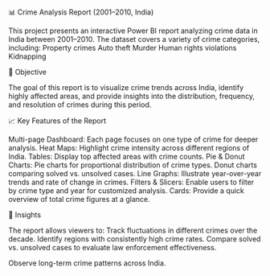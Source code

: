 📊 Crime Analysis Report (2001–2010, India)

This project presents an interactive Power BI report analyzing crime data in India between 2001–2010. The dataset covers a variety of crime categories, including:
Property crimes
Auto theft
Murder
Human rights violations
Kidnapping

🔎 Objective

The goal of this report is to visualize crime trends across India, identify highly affected areas, and provide insights into the distribution, frequency, and resolution of crimes during this period.

📈 Key Features of the Report

Multi-page Dashboard: Each page focuses on one type of crime for deeper analysis.
Heat Maps: Highlight crime intensity across different regions of India.
Tables: Display top affected areas with crime counts.
Pie & Donut Charts:
Pie charts for proportional distribution of crime types.
Donut charts comparing solved vs. unsolved cases.
Line Graphs: Illustrate year-over-year trends and rate of change in crimes.
Filters & Slicers: Enable users to filter by crime type and year for customized analysis.
Cards: Provide a quick overview of total crime figures at a glance.

🎯 Insights

The report allows viewers to:
Track fluctuations in different crimes over the decade.
Identify regions with consistently high crime rates.
Compare solved vs. unsolved cases to evaluate law enforcement effectiveness.

Observe long-term crime patterns across India.

